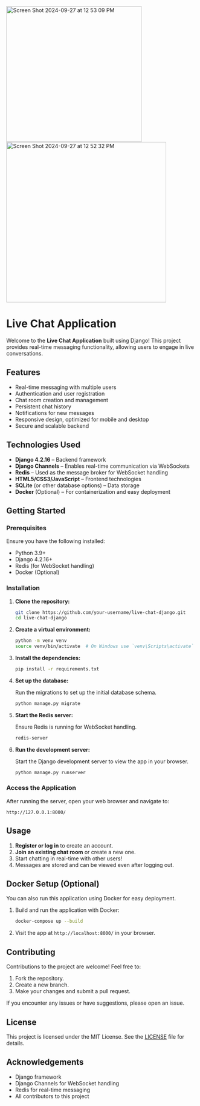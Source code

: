 <img width="358" alt="Screen Shot 2024-09-27 at 12 53 09 PM" src="https://github.com/user-attachments/assets/32b77667-af07-4cec-8571-535f967031bc">
<img width="423" alt="Screen Shot 2024-09-27 at 12 52 32 PM" src="https://github.com/user-attachments/assets/5fdbfba4-5874-4080-90a7-bcdfd64ff03f">

# Live Chat Application

Welcome to the **Live Chat Application** built using Django! This project provides real-time messaging functionality, allowing users to engage in live conversations.

## Features

- Real-time messaging with multiple users
- Authentication and user registration
- Chat room creation and management
- Persistent chat history
- Notifications for new messages
- Responsive design, optimized for mobile and desktop
- Secure and scalable backend

## Technologies Used

- **Django 4.2.16** – Backend framework
- **Django Channels** – Enables real-time communication via WebSockets
- **Redis** – Used as the message broker for WebSocket handling
- **HTML5/CSS3/JavaScript** – Frontend technologies
- **SQLite** (or other database options) – Data storage
- **Docker** (Optional) – For containerization and easy deployment

## Getting Started

### Prerequisites

Ensure you have the following installed:

- Python 3.9+
- Django 4.2.16+
- Redis (for WebSocket handling)
- Docker (Optional)

### Installation

1. **Clone the repository:**

   ```bash
   git clone https://github.com/your-username/live-chat-django.git
   cd live-chat-django
   ```

2. **Create a virtual environment:**

   ```bash
   python -m venv venv
   source venv/bin/activate  # On Windows use `venv\Scripts\activate`
   ```

3. **Install the dependencies:**

   ```bash
   pip install -r requirements.txt
   ```

4. **Set up the database:**

   Run the migrations to set up the initial database schema.

   ```bash
   python manage.py migrate
   ```

5. **Start the Redis server:**

   Ensure Redis is running for WebSocket handling.

   ```bash
   redis-server
   ```

6. **Run the development server:**

   Start the Django development server to view the app in your browser.

   ```bash
   python manage.py runserver
   ```

### Access the Application

After running the server, open your web browser and navigate to:

```
http://127.0.0.1:8000/
```

## Usage

1. **Register or log in** to create an account.
2. **Join an existing chat room** or create a new one.
3. Start chatting in real-time with other users!
4. Messages are stored and can be viewed even after logging out.

## Docker Setup (Optional)

You can also run this application using Docker for easy deployment.

1. Build and run the application with Docker:

   ```bash
   docker-compose up --build
   ```

2. Visit the app at `http://localhost:8000/` in your browser.

## Contributing

Contributions to the project are welcome! Feel free to:

1. Fork the repository.
2. Create a new branch.
3. Make your changes and submit a pull request.

If you encounter any issues or have suggestions, please open an issue.

## License

This project is licensed under the MIT License. See the [LICENSE](LICENSE) file for details.

## Acknowledgements

- Django framework
- Django Channels for WebSocket handling
- Redis for real-time messaging
- All contributors to this project
